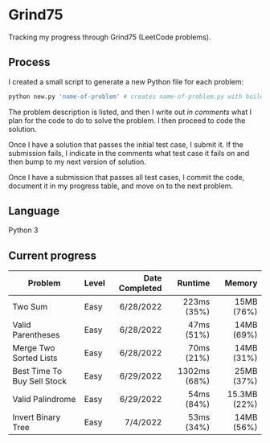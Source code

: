 # Grind75
Tracking my progress through Grind75 (LeetCode problems).

## Process
I created a small script to generate a new Python file for each problem:
```bash
python new.py 'name-of-problem' # creates name-of-problem.py with boilerplate in repo
```
The problem description is listed, and then I write out *in comments* what I plan for the code to do to solve the problem. I then proceed to code the solution.

Once I have a solution that passes the initial test case, I submit it. If the submission fails, I indicate in the comments what test case it fails on and then bump to my next version of solution.

Once I have a submission that passes all test cases, I commit the code, document it in my progress table, and move on to the next problem.

## Language
Python 3

## Current progress
|Problem|Level|Date Completed|Runtime|Memory|
|-|-|-:|-:|-:|
|Two Sum|Easy|6/28/2022|223ms (35%)|15MB (76%)|
|Valid Parentheses|Easy|6/28/2022|47ms (51%)|14MB (69%)|
|Merge Two Sorted Lists|Easy|6/28/2022|70ms (21%)|14MB (31%)|
|Best Time To Buy Sell Stock|Easy|6/29/2022|1302ms (68%)|25MB (37%)|
|Valid Palindrome|Easy|6/29/2022|54ms (84%)|15.3MB (22%)|
|Invert Binary Tree|Easy|7/4/2022|53ms (34%)|14MB (56%)|